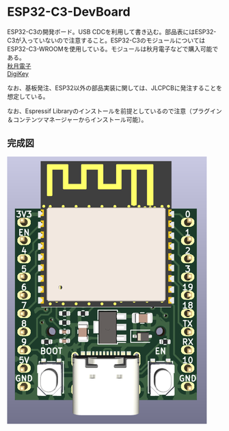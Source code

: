 # ESP32-C3-DevBoard

ESP32-C3の開発ボード。USB CDCを利用して書き込む。部品表にはESP32-C3が入っていないので注意すること。ESP32-C3のモジュールについてはESP32-C3-WROOMを使用している。モジュールは秋月電子などで購入可能である。  
[秋月電子](https://akizukidenshi.com/catalog/g/gM-17493/)  
[DigiKey](https://www.digikey.jp/ja/products/detail/espressif-systems/ESP32-C3-WROOM-02-N4/14553031)

なお、基板発注、ESP32以外の部品実装に関しては、JLCPCBに発注することを想定している。

なお、Espressif Libraryのインストールを前提としているので注意（プラグイン＆コンテンツマネージャーからインストール可能）。

## 完成図
![image](/ESP32-C3-DevBoard.png)
